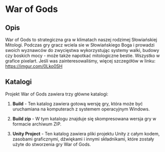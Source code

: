 # War of Gods

## Opis

War of Gods to strategiczna gra w klimatach naszej rodzimej Słowiańskiej Mitologi. Podczas gry gracz wciela sie w Słowiańskiego Boga i prowadzi swoich wyznawców do zwycięstwa wykorzystując systemy walki, budowy czy boskich mocy - może także napotkać mitologiczne bestie. Wszystko w grafice pixelart. Jeśli was zainteresowaliśmy, więcej szczegółów w linku:
https://imgur.com/0Lko0SH

## Katalogi

Projekt War of Gods zawiera trzy główne katalogi:

1. **Build** - Ten katalog zawiera gotową wersję gry, która może być uruchamiana na komputerach z systemem operacyjnym Windows.

2. **Build zip** - W tym katalogu znajduje się skompresowana wersja gry w formacie archiwum ZIP.

3. **Unity Project** - Ten katalog zawiera pliki projektu Unity z całym kodem, zasobami graficznymi, dźwiękami i innymi składnikami, które zostały użyte do stworzenia gry War of Gods.
